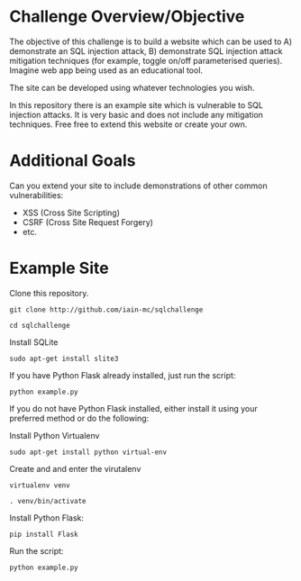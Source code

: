 # Challenge Overview/Objective
The objective of this challenge is to build a website which can be used to A) demonstrate an SQL injection attack, B) demonstrate SQL injection attack mitigation techniques (for example, toggle on/off parameterised queries). Imagine web app being used as an educational tool.

The site can be developed using whatever technologies you wish. 

In this repository there is an example site which is vulnerable to SQL injection attacks. It is very basic and does not include any mitigation techniques. Free free to extend this website or create your own. 

# Additional Goals
Can you extend your site to include demonstrations of other common vulnerabilities:

* XSS (Cross Site Scripting)
* CSRF (Cross Site Request Forgery)
* etc.

# Example Site
Clone this repository.

`git clone http://github.com/iain-mc/sqlchallenge`

`cd sqlchallenge`

Install SQLite

`sudo apt-get install slite3`

If you have Python Flask already installed, just run the script:

`python example.py`

If you do not have Python Flask installed, either install it using your preferred method or do the following: 

Install Python Virtualenv

`sudo apt-get install python virtual-env`

Create and and enter the virutalenv

`virtualenv venv`

`. venv/bin/activate`

Install Python Flask:

`pip install Flask`

Run the script:

`python example.py`

